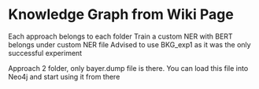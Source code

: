 # Knowledge Graph from Wiki Page
Each approach belongs to each folder
Train a custom NER with BERT belongs under custom NER file
Advised to use BKG_exp1 as it was the only successful experiment

Approach 2 folder, only bayer.dump file is there. You can load this file into Neo4j and start using it from there
